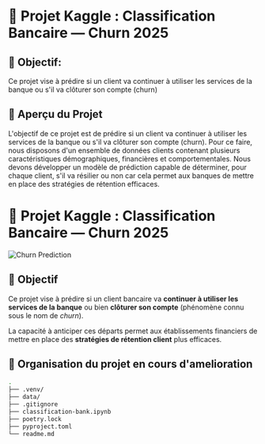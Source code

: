 # 💼 Projet Kaggle : Classification Bancaire — Churn 2025

## 🎯 Objectif: 
Ce projet vise à prédire si un client va continuer à utiliser les services de la banque ou s'il va clôturer son compte (churn)

## 🧠 Aperçu du Projet
L'objectif de ce projet est de prédire si un client va continuer à utiliser les services de la banque ou s'il va clôturer son compte (churn). Pour ce faire, nous disposons d'un ensemble de données clients contenant plusieurs caractéristiques démographiques, financières et comportementales. Nous devons développer un modèle de prédiction capable de déterminer, pour chaque client, s'il va résilier ou non car cela permet aux banques de mettre en place des stratégies de rétention efficaces.


# 💼 Projet Kaggle : Classification Bancaire — Churn 2025

![Churn Prediction](https://raw.githubusercontent.com/kirenz/datasets/master/images/customer-churn.png)

## 🎯 Objectif

Ce projet vise à prédire si un client bancaire va **continuer à utiliser les services de la banque** ou bien **clôturer son compte** (phénomène connu sous le nom de _churn_).

La capacité à anticiper ces départs permet aux établissements financiers de mettre en place des **stratégies de rétention client** plus efficaces.


## 📁 Organisation du projet en cours d'amelioration

```bash
.
├── .venv/
├── data/
├── .gitignore
├── classification-bank.ipynb
├── poetry.lock
├── pyproject.toml
└── readme.md
